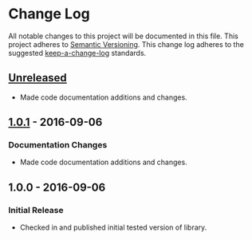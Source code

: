 # Change Log
All notable changes to this project will be documented in this file.
This project adheres to [Semantic Versioning](http://semver.org/).
This change log adheres to the suggested [keep-a-change-log](https://github.com/olivierlacan/keep-a-changelog) standards.

## [Unreleased]
- Made code documentation additions and changes.

## [1.0.1] - 2016-09-06
### Documentation Changes
- Made code documentation additions and changes.

## 1.0.0 - 2016-09-06
### Initial Release
- Checked in and published initial tested version of library.

[Unreleased]: https://github.com/sean915213/SGYSwiftJSON/compare/1.0.1...HEAD
[1.0.1]: https://github.com/sean915213/SGYSwiftJSON/compare/1.0.0...1.0.1
